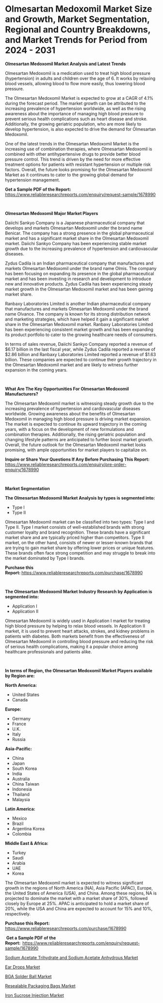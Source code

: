 <p><h1>Olmesartan Medoxomil Market Size and Growth, Market Segmentation, Regional and Country Breakdowns, and Market Trends for Period from 2024 -  2031</h1></p><p><strong>Olmesartan Medoxomil Market Analysis and Latest Trends</strong></p>
<p><p>Olmesartan Medoxomil is a medication used to treat high blood pressure (hypertension) in adults and children over the age of 6. It works by relaxing blood vessels, allowing blood to flow more easily, thus lowering blood pressure.</p><p>The Olmesartan Medoxomil Market is expected to grow at a CAGR of 4.1% during the forecast period. The market growth can be attributed to the increasing prevalence of hypertension worldwide, as well as the rising awareness about the importance of managing high blood pressure to prevent serious health complications such as heart disease and stroke. Additionally, the growing geriatric population, who are more likely to develop hypertension, is also expected to drive the demand for Olmesartan Medoxomil.</p><p>One of the latest trends in the Olmesartan Medoxomil Market is the increasing use of combination therapies, where Olmesartan Medoxomil is combined with other antihypertensive drugs to provide better blood pressure control. This trend is driven by the need for more effective treatment options for patients with resistant hypertension or multiple risk factors. Overall, the future looks promising for the Olmesartan Medoxomil Market as it continues to cater to the growing global demand for hypertension management.</p></p>
<p><strong>Get a Sample PDF of the Report:&nbsp;</strong> <a href="https://www.reliableresearchreports.com/enquiry/request-sample/1678990">https://www.reliableresearchreports.com/enquiry/request-sample/1678990</a></p>
<p>&nbsp;</p>
<p><strong>Olmesartan Medoxomil Major Market Players</strong></p>
<p><p>Daiichi Sankyo Company is a Japanese pharmaceutical company that develops and markets Olmesartan Medoxomil under the brand name Benicar. The company has a strong presence in the global pharmaceutical market and has a significant market share in the Olmesartan Medoxomil market. Daiichi Sankyo Company has been experiencing stable market growth due to the increasing prevalence of hypertension and cardiovascular diseases.</p><p>Zydus Cadila is an Indian pharmaceutical company that manufactures and markets Olmesartan Medoxomil under the brand name Olmis. The company has been focusing on expanding its presence in the global pharmaceutical market and has been investing in research and development to introduce new and innovative products. Zydus Cadila has been experiencing steady market growth in the Olmesartan Medoxomil market and has been gaining market share.</p><p>Ranbaxy Laboratories Limited is another Indian pharmaceutical company that manufactures and markets Olmesartan Medoxomil under the brand name Olvance. The company is known for its strong distribution network and marketing strategies, which have helped it gain a significant market share in the Olmesartan Medoxomil market. Ranbaxy Laboratories Limited has been experiencing consistent market growth and has been expanding its product portfolio to cater to the growing healthcare needs of consumers.</p><p>In terms of sales revenue, Daiichi Sankyo Company reported a revenue of $6.17 billion in the last fiscal year, while Zydus Cadila reported a revenue of $2.86 billion and Ranbaxy Laboratories Limited reported a revenue of $1.63 billion. These companies are expected to continue their growth trajectory in the Olmesartan Medoxomil market and are likely to witness further expansion in the coming years.</p></p>
<p>&nbsp;</p>
<p><strong>What Are The Key Opportunities For Olmesartan Medoxomil Manufacturers?</strong></p>
<p><p>The Olmesartan Medoxomil market is witnessing steady growth due to the increasing prevalence of hypertension and cardiovascular diseases worldwide. Growing awareness about the benefits of Olmesartan Medoxomil in managing high blood pressure is driving market expansion. The market is expected to continue its upward trajectory in the coming years, with a focus on the development of new formulations and combination therapies. Additionally, the rising geriatric population and changing lifestyle patterns are anticipated to further boost market growth. Overall, the future outlook for the Olmesartan Medoxomil market looks promising, with ample opportunities for market players to capitalize on.</p></p>
<p><strong>Inquire or Share Your Questions If Any Before Purchasing This Report:</strong> <a href="https://www.reliableresearchreports.com/enquiry/pre-order-enquiry/1678990">https://www.reliableresearchreports.com/enquiry/pre-order-enquiry/1678990</a></p>
<p>&nbsp;</p>
<p><strong>Market Segmentation</strong></p>
<p><strong>The Olmesartan Medoxomil Market Analysis by types is segmented into:</strong></p>
<p><ul><li>Type I</li><li>Type II</li></ul></p>
<p><p>Olmesartan Medoxomil market can be classified into two types: Type I and Type II. Type I market consists of well-established brands with strong customer loyalty and brand recognition. These brands have a significant market share and are typically priced higher than competitors. Type II market, on the other hand, consists of newer or lesser-known brands that are trying to gain market share by offering lower prices or unique features. These brands often face strong competition and may struggle to break into the market dominated by Type I brands.</p></p>
<p><strong>Purchase this Report:&nbsp;</strong><a href="https://www.reliableresearchreports.com/purchase/1678990">https://www.reliableresearchreports.com/purchase/1678990</a></p>
<p>&nbsp;</p>
<p><strong>The Olmesartan Medoxomil Market Industry Research by Application is segmented into:</strong></p>
<p><ul><li>Application I</li><li>Application II</li></ul></p>
<p><p>Olmesartan Medoxomil is widely used in Application I market for treating high blood pressure by helping to relax blood vessels. In Application II market, it is used to prevent heart attacks, strokes, and kidney problems in patients with diabetes. Both markets benefit from the effectiveness of Olmesartan Medoxomil in controlling blood pressure and reducing the risk of serious health complications, making it a popular choice among healthcare professionals and patients alike.</p></p>
<p>&nbsp;</p>
<p><strong>In terms of Region, the Olmesartan Medoxomil Market Players available by Region are:</strong></p>
<p>
    <p> <strong> North America: </strong>
        <ul>
            <li>United States</li>
            <li>Canada</li>
        </ul>
        </p> 
    <p> <strong> Europe: </strong>
        <ul>
            <li>Germany</li>
            <li>France</li>
            <li>U.K.</li>
            <li>Italy</li>
            <li>Russia</li>
        </ul>
        </p> 
    <p> <strong> Asia-Pacific: </strong>
        <ul>
            <li>China</li>
            <li>Japan</li>
            <li>South Korea</li>
            <li>India</li>
            <li>Australia</li>
            <li>China Taiwan</li>
            <li>Indonesia</li>
            <li>Thailand</li>
            <li>Malaysia</li>
        </ul>
        </p> 
    <p> <strong> Latin America: </strong>
        <ul>
            <li>Mexico</li>
            <li>Brazil</li>
            <li>Argentina Korea</li>
            <li>Colombia</li>
        </ul>
        </p> 
    <p> <strong> Middle East & Africa: </strong>
        <ul>
            <li>Turkey</li>
            <li>Saudi</li>
            <li>Arabia</li>
            <li>UAE</li>
            <li>Korea</li>
        </ul>
    </p>
    </p>
<p><p>The Olmesartan Medoxomil market is expected to witness significant growth in the regions of North America (NA), Asia Pacific (APAC), Europe, the United States of America (USA), and China. Among these regions, NA is projected to dominate the market with a market share of 30%, followed closely by Europe at 25%. APAC is anticipated to hold a market share of 20%, while the USA and China are expected to account for 15% and 10%, respectively.</p></p>
<p><strong>Purchase this Report: </strong><a href="https://www.reliableresearchreports.com/purchase/1678990">https://www.reliableresearchreports.com/purchase/1678990</a></p>
<p>&nbsp;<strong>Get a Sample PDF of the Report:&nbsp;&nbsp;</strong><a href="https://www.reliableresearchreports.com/enquiry/request-sample/1678990">https://www.reliableresearchreports.com/enquiry/request-sample/1678990</a></p>
<p><strong></strong></p>
<p><p><a href="https://medium.com/p/1b5891cd279f/edit">Sodium Acetate Trihydrate and Sodium Acetate Anhydrous Market</a></p><p><a href="https://github.com/eeaveuhhh/Market-Research-Report-List-1/blob/main/ear-drops-market.md">Ear Drops Market</a></p><p><a href="https://medium.com/p/9168082004a6/edit">BGA Solder Ball Market</a></p><p><a href="https://medium.com/p/58dbddae20b2/edit">Resealable Packaging Bags Market</a></p><p><a href="https://github.com/brentleyjimmiealvaradoz4l1rea/Market-Research-Report-List-1/blob/main/iron-sucrose-injection-market.md">Iron Sucrose Injection Market</a></p></p>